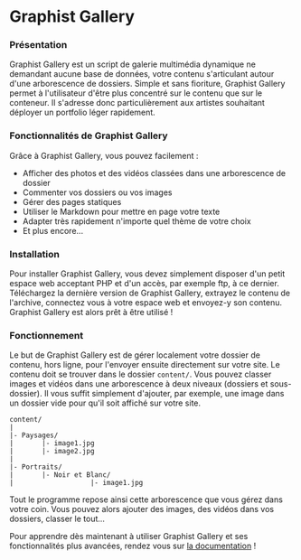 # Graphist Gallery

### Présentation

Graphist Gallery est un script de galerie multimédia dynamique ne demandant aucune base de données, votre contenu s'articulant autour d'une arborescence de dossiers. Simple et sans fioriture, Graphist Gallery permet à l'utilisateur d'être plus concentré sur le contenu que sur le conteneur. Il s'adresse donc particulièrement aux artistes souhaitant déployer un portfolio léger rapidement.
    
### Fonctionnalités de Graphist Gallery
  
Grâce à Graphist Gallery, vous pouvez facilement :  
  
- Afficher des photos et des vidéos classées dans une arborescence de dossier
- Commenter vos dossiers ou vos images
- Gérer des pages statiques
- Utiliser le Markdown pour mettre en page votre texte
- Adapter très rapidement n'importe quel thème de votre choix
- Et plus encore...

### Installation

Pour installer Graphist Gallery, vous devez simplement disposer d'un petit espace web acceptant PHP et d'un accès, par exemple ftp, à ce dernier. Téléchargez la dernière version de Graphist Gallery, extrayez le contenu de l'archive, connectez vous à votre espace web et envoyez-y son contenu. Graphist Gallery est alors prêt à être utilisé !

### Fonctionnement
    
Le but de Graphist Gallery est de gérer localement votre dossier de contenu, hors ligne, pour l'envoyer ensuite directement sur votre site. Le contenu doit se trouver dans le dossier <code>content/</code>. Vous pouvez classer images et vidéos dans une arborescence à deux niveaux (dossiers et sous-dossier). Il vous suffit simplement d'ajouter, par exemple, une image dans un dossier vide pour qu'il soit affiché sur votre site.
            
<pre><code>content/
|
|- Paysages/
|       |- image1.jpg
|       |- image2.jpg
|
|- Portraits/
|       |- Noir et Blanc/
|                   |- image1.jpg</code></pre>

Tout le programme repose ainsi cette arborescence que vous gérez dans votre coin. Vous pouvez alors ajouter des images, des vidéos dans vos dossiers, classer le tout...

Pour apprendre dès maintenant à utiliser Graphist Gallery et ses fonctionnalités plus avancées, rendez vous sur <a href="https://github.com/Radek411/graphistgallery/wiki">la documentation</a> !